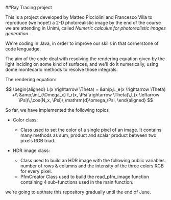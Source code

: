 ##Ray Tracing project

This is a project developed by Matteo Picciolini and Francesco Villa to reproduce (we hope!) a 2-D photorealistic image by the end of the course we are attending in Unimi, called *Numeric calculus for photorealistic images generation*.

We're coding in Java, in order to improve our skills in that cornerstone of code lenguadge.

The aim of the code deal with resolving the rendering equation given by the light inciding on some kind of surfaces, and we'll do it numerically, using dome montecarlo methods to resolve those integrals. 

The rendering equation:

$$
\begin{aligned}
L(x \rightarrow \Theta) = &amp;L_e(x \rightarrow \Theta) +\\
&amp;\int_{\Omega_x} f_r(x, \Psi \rightarrow \Theta)\,L(x \leftarrow
\Psi)\,\cos(N_x, \Psi)\,\mathrm{d}\omega_\Psi,
\end{aligned}
$$

So far, we have implemented the following topics

-   Color class:
    -   Class used to set the color of a single pixel of an image. It contains many methods as sum, product and scalar product between two pixels RGB triad.
 
-   HDR image class:
    -    Class used to build an HDR image with the following public variables: number of rows & columns and the intensity of the three colors RGB for every pixel.
    -    PfmCreator Class used to build the read_pfm_image function containing 4 sub-functions used in the main function.


we're going to upthate this repository gradually until the end of June. 